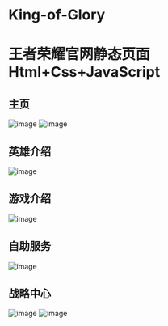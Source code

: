 # King-of-Glory
王者荣耀官网静态页面Html+Css+JavaScript
=====================================

## 主页
![image](https://user-images.githubusercontent.com/94289429/216806913-7d0732b1-330f-42cc-aa03-25ebfcdc8be1.png)
![image](https://user-images.githubusercontent.com/94289429/216806904-6231e0dd-12a8-465b-8333-e10d8a54cdf9.png)

## 英雄介绍
![image](https://user-images.githubusercontent.com/94289429/216806948-20ae77f8-6d19-4967-8966-29a142fc4f29.png)

## 游戏介绍
![image](https://user-images.githubusercontent.com/94289429/216806961-a2cc1bbe-1d51-4a0d-b87c-c59b73427695.png)

## 自助服务
![image](https://user-images.githubusercontent.com/94289429/216806975-7be3fa5c-aad4-42e3-9a17-91a69812b00c.png)

## 战略中心
![image](https://user-images.githubusercontent.com/94289429/216806983-905fbe0d-f282-4c71-82d2-4dea5da9af58.png)
![image](https://user-images.githubusercontent.com/94289429/216806994-66e85963-58e8-4dd1-9cfe-9c6c38246d55.png)
